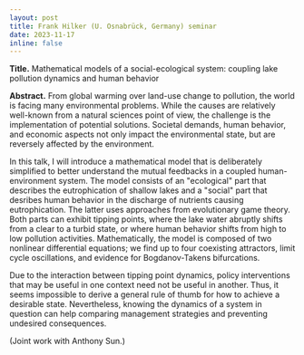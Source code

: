 ```yaml
---
layout: post
title: Frank Hilker (U. Osnabrück, Germany) seminar
date: 2023-11-17
inline: false
---
```


**Title.** Mathematical models of a  social-ecological system: coupling lake pollution dynamics and human behavior

**Abstract.** From global warming over land-use change to pollution, the world is facing many environmental problems. While the causes are relatively well-known from a natural sciences point of view, the challenge is the implementation of potential
 solutions. Societal demands, human behavior, and economic aspects not only impact the environmental state, but are reversely affected by the environment.  

In this talk, I will introduce a mathematical model that is deliberately simplified to better understand the mutual feedbacks in a coupled human-environment system. The model consists of an "ecological" part that describes the eutrophication of shallow lakes and a "social" part that desribes human behavior in the discharge of nutrients causing eutrophication. The latter uses approaches from evolutionary game theory. Both parts can exhibit tipping points, where the lake water abruptly shifts from a clear to a turbid state, or where human behavior shifts from high to low pollution activities. Mathematically, the model is composed of two nonlinear differential equations; we find up to four coexisting attractors, limit cycle oscillations, and evidence for Bogdanov-Takens bifurcations.  

Due to the interaction between tipping point dynamics, policy interventions that may be useful in one context need not be useful in another. Thus, it seems impossible to derive a general rule of thumb for how to achieve a desirable state. Nevertheless, knowing the dynamics of a system in question can help comparing management strategies and preventing undesired consequences.  

(Joint work with Anthony Sun.)
